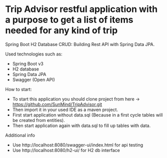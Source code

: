 # Trip Advisor restful application with a purpose to get a list of items needed for any kind of trip 


Spring Boot H2 Database CRUD: Building Rest API with Spring Data JPA.

Used technologies such as:
- Spring Boot v3
- H2 database
- Spring Data JPA
- Swagger (Open API)

How to start:
- To start this application you should clone project from here -> https://github.com/SunMind/TripAdvisor.git 
- Then import it in your used IDE as a maven project.
- First start application without data.sql (Because in a first cycle tables will be created from entities).
- Then start application again with data.sql to fill up tables with data.

Additional info
- Use http://localhost:8080/swagger-ui/index.html for api testing
- Use http://localhost:8080/h2-ui/ for H2 db interface
